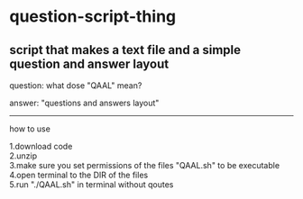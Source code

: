 # question-script-thing
script that makes a text file and a simple question and answer layout 
---

question: what dose "QAAL" mean?

answer: "questions and answers layout"

---
how to use

1.download code <br />
2.unzip <br />
3.make sure you set permissions of the files "QAAL.sh" to be executable <br />
4.open terminal to the DIR of the files <br />
5.run "./QAAL.sh" in terminal without qoutes <br />
